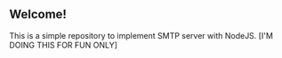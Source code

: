## Welcome!
This is a simple repository to implement SMTP server with NodeJS.
[I'M DOING THIS FOR FUN ONLY]